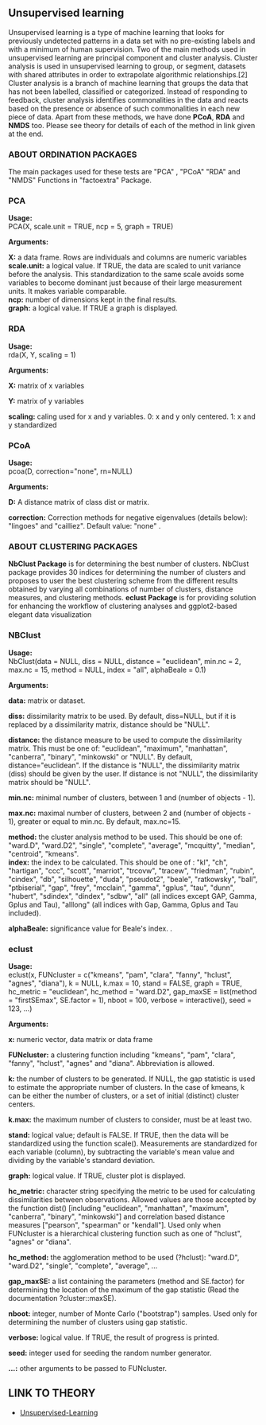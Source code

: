 ## Unsupervised learning

Unsupervised learning is a type of machine learning that looks for previously undetected patterns in a data set with no pre-existing labels and with a minimum of human supervision.
Two of the main methods used in unsupervised learning are principal component and cluster analysis. Cluster analysis is used in unsupervised learning to group, or segment, datasets with shared attributes in order to extrapolate algorithmic relationships.[2] Cluster analysis is a branch of machine learning that groups the data that has not been labelled, classified or categorized. Instead of responding to feedback, cluster analysis identifies commonalities in the data and reacts based on the presence or absence of such commonalities in each new piece of data.
Apart from these methods, we have done **PCoA**, **RDA** and **NMDS** too.
Please see theory for details of each of the method in link given at the end.

### ABOUT ORDINATION PACKAGES

The main packages used for these tests are "PCA" , "PCoA" "RDA" and "NMDS" Functions in "factoextra" Package. 
 
 
 ### PCA
 
 **Usage:**<br/>
 PCA(X, scale.unit = TRUE, ncp = 5, graph = TRUE)

 **Arguments:**<br/>

**X:** a data frame. Rows are individuals and columns are numeric variables<br/>
**scale.unit:** a logical value. If TRUE, the data are scaled to unit variance before the analysis. This standardization to the same scale avoids some variables to become dominant just because of their large measurement units. It makes variable comparable.<br/>
**ncp:** number of dimensions kept in the final results.<br/>
**graph:** a logical value. If TRUE a graph is displayed.<br/>


### RDA

**Usage:**<br/>
rda(X, Y, scaling = 1)


 **Arguments:**<br/>
 
 **X:** matrix of x variables

**Y:**  matrix of y variables

**scaling:** caling used for x and y variables. 0: x and y only centered. 1: x and y standardized


### PCoA

**Usage:**<br/>
pcoa(D, correction="none", rn=NULL)


 **Arguments:**<br/>

**D:** A distance matrix of class dist or matrix.<br/>

**correction:** Correction methods for negative eigenvalues (details below): "lingoes" and "cailliez". Default value: "none" . <br/>



### ABOUT CLUSTERING PACKAGES

**NbClust Package** is for determining the best number of clusters. NbClust package provides 30 indices for determining the number of clusters and proposes to user the best clustering scheme from the different results obtained by varying all combinations of number of clusters, distance measures, and clustering methods.
**eclust Package** is for providing solution for enhancing the workflow of clustering analyses and ggplot2-based elegant data visualization


### NBClust


**Usage:**<br/>
NbClust(data = NULL, diss = NULL, distance = "euclidean", min.nc = 2, max.nc = 15, 
method = NULL, index = "all", alphaBeale = 0.1)

 **Arguments:**<br/>

**data:** matrix or dataset.<br/>

**diss:** dissimilarity matrix to be used. By default, diss=NULL, but if it is replaced by a dissimilarity matrix, distance should be "NULL".<br/>

**distance:** the distance measure to be used to compute the dissimilarity matrix. This must be one of: "euclidean", "maximum", "manhattan", "canberra", "binary", "minkowski" or "NULL". By default, distance="euclidean". If the distance is "NULL", the dissimilarity matrix (diss) should be given by the user. If distance is not "NULL", the dissimilarity matrix should be "NULL".<br/>

**min.nc:** minimal number of clusters, between 1 and (number of objects - 1).<br/>

**max.nc:** maximal number of clusters, between 2 and (number of objects - 1), greater or equal to min.nc. By default, max.nc=15.<br/>

**method:** the cluster analysis method to be used. This should be one of: "ward.D", "ward.D2", "single", "complete", "average", "mcquitty", "median", "centroid", "kmeans".<br/>
**index:** the index to be calculated. This should be one of : "kl", "ch", "hartigan", "ccc", "scott", "marriot", "trcovw", "tracew", "friedman", "rubin", "cindex", "db", "silhouette", "duda", "pseudot2", "beale", "ratkowsky", "ball", "ptbiserial", "gap", "frey", "mcclain", "gamma", "gplus", "tau", "dunn", "hubert", "sdindex", "dindex", "sdbw", "all" (all indices except GAP, Gamma, Gplus and Tau), "alllong" (all indices with Gap, Gamma, Gplus and Tau included).<br/>

**alphaBeale:** significance value for Beale's index. . <br/>


### eclust


**Usage:**<br/>
eclust(x, FUNcluster = c("kmeans", "pam", "clara", "fanny", "hclust", "agnes",
  "diana"), k = NULL, k.max = 10, stand = FALSE, graph = TRUE,
  hc_metric = "euclidean", hc_method = "ward.D2", gap_maxSE = list(method
  = "firstSEmax", SE.factor = 1), nboot = 100, verbose = interactive(),
  seed = 123, ...)

**Arguments:**<br/>

**x:** numeric vector, data matrix or data frame

**FUNcluster:** a clustering function including "kmeans", "pam", "clara", "fanny", "hclust", "agnes" and "diana". Abbreviation is allowed.

**k:** the number of clusters to be generated. If NULL, the gap statistic is used to estimate the appropriate number of clusters. In the case of kmeans, k can be either the number of clusters, or a set of initial (distinct) cluster centers.

**k.max:** the maximum number of clusters to consider, must be at least two.

**stand:** logical value; default is FALSE. If TRUE, then the data will be standardized using the function scale(). Measurements are standardized for each variable (column), by subtracting the variable's mean value and dividing by the variable's standard deviation.

**graph:** logical value. If TRUE, cluster plot is displayed.

**hc_metric:** character string specifying the metric to be used for calculating dissimilarities between observations. Allowed values are those accepted by the function dist() [including "euclidean", "manhattan", "maximum", "canberra", "binary", "minkowski"] and correlation based distance measures ["pearson", "spearman" or "kendall"]. Used only when FUNcluster is a hierarchical clustering function such as one of "hclust", "agnes" or "diana".

**hc_method:** the agglomeration method to be used (?hclust): "ward.D", "ward.D2", "single", "complete", "average", ...

**gap_maxSE:** a list containing the parameters (method and SE.factor) for determining the location of the maximum of the gap statistic (Read the documentation ?cluster::maxSE).

**nboot:** integer, number of Monte Carlo ("bootstrap") samples. Used only for determining the number of clusters using gap statistic.

**verbose:** logical value. If TRUE, the result of progress is printed.

**seed:** integer used for seeding the random number generator.

**...:** 
other arguments to be passed to FUNcluster.
## LINK TO THEORY
* [Unsupervised-Learning](https://github.com/Rizvix0/Statistical-Methods-and-Machine-Learning-in-R/wiki/Unsupervised-Learning)

